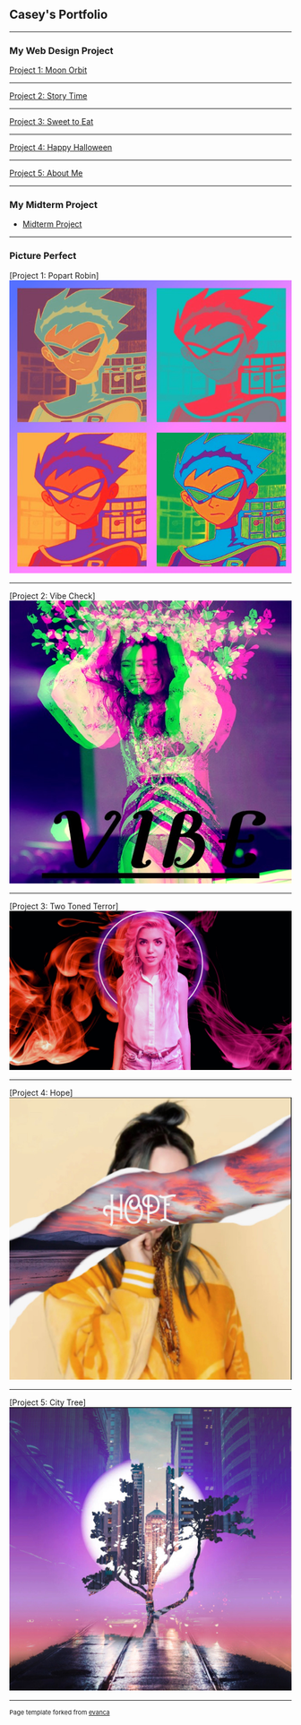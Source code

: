 ## Casey's Portfolio
---
### My Web Design Project<br>
[Project 1: Moon Orbit](https://trinket.io/html/a0f9c5b2bf)

---
[Project 2: Story Time](https://trinket.io/html/ac75ea7be5)

---
[Project 3: Sweet to Eat](https://trinket.io/html/0d5477143e)

---
[Project 4: Happy Halloween](https://trinket.io/html/9ff3159705)

---
[Project 5: About Me](https://trinket.io/html/2c1127fa82)

---
### My Midterm Project 

- [Midterm Project](https://threadtheneedle.w3spaces.com/)

---
### Picture Perfect
[Project 1: Popart Robin]<br>
<img src="images/robin.jpg?raw=true"/>

---
[Project 2: Vibe Check]<br>
<img src="images/glitch.jpg?raw=true"/>

---
[Project 3: Two Toned Terror]<br>
<img src="images/light.jpg?raw=true"/>

---
[Project 4: Hope]<br>
<img src="images/torn.jpg?raw=true"/>

---
[Project 5: City Tree]<br>
<img src="images/tree.jpg?raw=true"/>


---
<p style="font-size:11px">Page template forked from <a href="https://github.com/evanca/quick-portfolio">evanca</a></p>
<!-- Remove above link if you don't want to attibute -->
